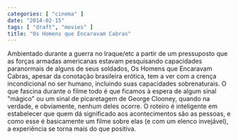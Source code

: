 ```yaml
---
categories: [ "cinema" ]
date: "2014-02-15"
tags: [ "draft", "movies" ]
title: "Os Homens que Encaravam Cabras"
---
```

Ambientado durante a guerra no Iraque/etc a partir de um pressuposto que
as forças armadas americanas estavam pesquisando capacidades paranormais
de alguns de seus soldados, Os Homens que Encaravam Cabras, apesar da
conotação brasileira erótica, tem a ver com a crença incondicional
no ser humano, incluindo suas capacidades sobrenaturais. O que fascina
durante o filme todo é que ficamos à espera de algum sinal "mágico"
ou um sinal de picaretagem de George Clooney, quando na verdade, e
obviamente, nenhum deles ocorre. O roteiro é inteligente em estabelecer
que quem dá significado aos acontecimentos são as pessoas, e como
esse é basicamente um filme sobre elas (e com um elenco invejável),
a experiência se torna mais do que positiva.
